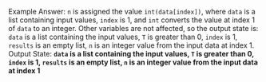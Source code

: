 Example Answer:
`n` is assigned the value `int(data[index])`, where `data` is a list containing input values, `index` is 1, and `int` converts the value at index 1 of `data` to an integer. Other variables are not affected, so the output state is: `data` is a list containing the input values, `T` is greater than 0, `index` is 1, `results` is an empty list, `n` is an integer value from the input data at index 1.
Output State: **`data` is a list containing the input values, `T` is greater than 0, `index` is 1, `results` is an empty list, `n` is an integer value from the input data at index 1**